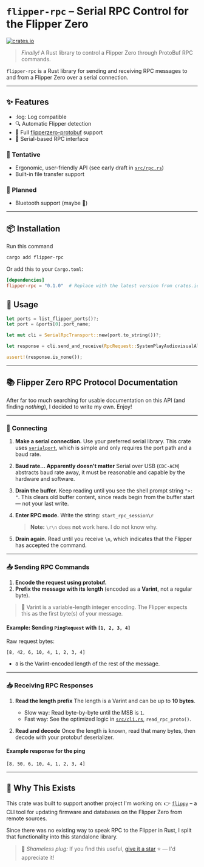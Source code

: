 # `flipper-rpc` – Serial RPC Control for the Flipper Zero

[![crates.io](https://img.shields.io/crates/v/flipper-rpc.svg)](https://crates.io/crates/flipper-rpc)

> _Finally!_ A Rust library to control a Flipper Zero through ProtoBuf RPC
> commands.

`flipper-rpc` is a Rust library for sending and receiving RPC messages to and
from a Flipper Zero over a serial connection.

---

## ✨ Features

- :log: Log compatible
- 🔍 Automatic Flipper detection
- 🧠 Full
  [flipperzero-protobuf](https://github.com/flipperdevices/flipperzero-protobuf)
  support
- 🔌 Serial-based RPC interface

### 🚧 Tentative

- Ergonomic, user-friendly API (see early draft in [`src/rpc.rs`](src/rpc.rs))
- Built-in file transfer support

### 🧪 Planned

- Bluetooth support (maybe 🤞)

---

## 📦 Installation

Run this command

```sh
cargo add flipper-rpc
```

Or add this to your `Cargo.toml`:

```toml
[dependencies]
flipper-rpc = "0.1.0"  # Replace with the latest version from crates.io
```

## 🚀 Usage

```rust
let ports = list_flipper_ports()?;
let port = &ports[0].port_name;

let mut cli = SerialRpcTransport::new(port.to_string())?;

let response = cli.send_and_receive(RpcRequest::SystemPlayAudiovisualAlert)?;

assert!(response.is_none());
```

---

## 📚 Flipper Zero RPC Protocol Documentation

After far too much searching for usable documentation on this API (and finding
_nothing_), I decided to write my own. Enjoy!

---

### 🔌 Connecting

1. **Make a serial connection.** Use your preferred serial library. This crate
   uses [`serialport`](https://docs.rs/serialport), which is simple and only
   requires the port path and a baud rate.

2. **Baud rate... Apparently doesn't matter** Serial over USB (`CDC-ACM`)
   abstracts baud rate away, it must be reasonable and capable by the hardware
   and software.

3. **Drain the buffer.** Keep reading until you see the shell prompt string
   `">: "`. This clears old buffer content, since reads begin from the buffer
   start — not your last write.

4. **Enter RPC mode.** Write the string: `start_rpc_session\r`
   > **Note:** `\r\n` does **not** work here. I do not know why.

5. **Drain again.** Read until you receive `\n`, which indicates that the
   Flipper has accepted the command.

---

### 📤 Sending RPC Commands

1. **Encode the request using protobuf.**
2. **Prefix the message with its length** (encoded as a **Varint**, not a
   regular byte).

> 🔢 Varint is a variable-length integer encoding. The Flipper expects this as
> the first byte(s) of your message.

#### Example: Sending `PingRequest` with `[1, 2, 3, 4]`

Raw request bytes:

```text
[8, 42, 6, 10, 4, 1, 2, 3, 4]
```

- `8` is the Varint-encoded length of the rest of the message.

---

### 📥 Receiving RPC Responses

1. **Read the length prefix** The length is a Varint and can be up to **10
   bytes**.

   - Slow way: Read byte-by-byte until the MSB is `1`.
   - Fast way: See the optimized logic in [`src/cli.rs`](src/cli.rs),
     `read_rpc_proto()`.

2. **Read and decode** Once the length is known, read that many bytes, then
   decode with your protobuf deserializer.

#### Example response for the ping

```text
[8, 50, 6, 10, 4, 1, 2, 3, 4]
```

---

## 🤔 Why This Exists

This crate was built to support another project I'm working on: 👉
[`flippy`](https://github.com/elijah629/flippy) – a CLI tool for updating
firmware and databases on the Flipper Zero from remote sources.

Since there was no existing way to speak RPC to the Flipper in Rust, I split
that functionality into this standalone library.

> 💫 _Shameless plug:_ If you find this useful,
> [give it a star](https://github.com/elijah629/flippy) ⭐ — I'd appreciate it!
